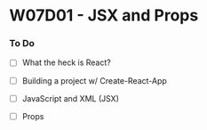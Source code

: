 # W07D01 - JSX and Props

### To Do
- [ ] What the heck is React?
- [ ] Building a project w/ Create-React-App
- [ ] JavaScript and XML (JSX)
- [ ] Props





































